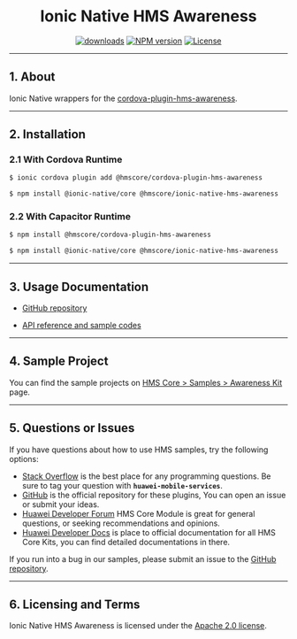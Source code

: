 <p align="center">
  <h1 align="center">Ionic Native HMS Awareness</h1>
</p>


<p align="center">
  <a href="https://www.npmjs.com/package/@hmscore/ionic-native-hms-awareness"><img src="https://img.shields.io/npm/dm/@hmscore/ionic-native-hms-awareness?color=%23007EC6&style=for-the-badge" alt="downloads"></a>
  <a href="https://www.npmjs.com/package/@hmscore/ionic-native-hms-awareness"><img src="https://img.shields.io/npm/v/@hmscore/ionic-native-hms-awareness?color=%23ed2a1c&style=for-the-badge" alt="NPM version"></a>
  <a href="./LICENSE"><img src="https://img.shields.io/npm/l/@hmscore/ionic-native-hms-awareness.svg?color=%3bcc62&style=for-the-badge" alt="License"></a>
</p>

----

## 1. About

Ionic Native wrappers for the [cordova-plugin-hms-awareness](https://www.npmjs.com/package/@hmscore/cordova-plugin-hms-awareness).

---

## 2. Installation

### 2.1 With Cordova Runtime

```bash
$ ionic cordova plugin add @hmscore/cordova-plugin-hms-awareness
```

```bash
$ npm install @ionic-native/core @hmscore/ionic-native-hms-awareness
```

### 2.2 With Capacitor Runtime

```bash
$ npm install @hmscore/cordova-plugin-hms-awareness
```

```bash
$ npm install @ionic-native/core @hmscore/ionic-native-hms-awareness
```

---

## 3. Usage Documentation

- [GitHub repository](https://github.com/HMS-Core/hms-cordova-plugin)

- [API reference and sample codes](https://github.com/HMS-Core/hms-cordova-plugin/blob/master/cordova-plugin-hms-awareness/README.md#3-api-reference)

---

## 4. Sample Project

You can find the sample projects on [HMS Core > Samples > Awareness Kit](https://developer.huawei.com/consumer/en/doc/overview/HMS-Core-Plugin?ha_source=hms1) page.

---

## 5. Questions or Issues

If you have questions about how to use HMS samples, try the following options:

- [Stack Overflow](https://stackoverflow.com/questions/tagged/huawei-mobile-services) is the best place for any programming questions. Be sure to tag your question with **`huawei-mobile-services`**.
- [GitHub](https://github.com/HMS-Core/hms-cordova-plugin) is the official repository for these plugins, You can open an issue or submit your ideas.
- [Huawei Developer Forum](https://forums.developer.huawei.com/forumPortal/en/home?fid=0101187876626530001&ha_source=hms1) HMS Core Module is great for general questions, or seeking recommendations and opinions.
- [Huawei Developer Docs](https://developer.huawei.com/consumer/en/doc/overview/HMS-Core-Plugin?ha_source=hms1) is place to official documentation for all HMS Core Kits, you can find detailed documentations in there.

If you run into a bug in our samples, please submit an issue to the [GitHub repository](https://github.com/HMS-Core/hms-cordova-plugin).

---

## 6. Licensing and Terms

Ionic Native HMS Awareness is licensed under the [Apache 2.0 license](LICENSE).
